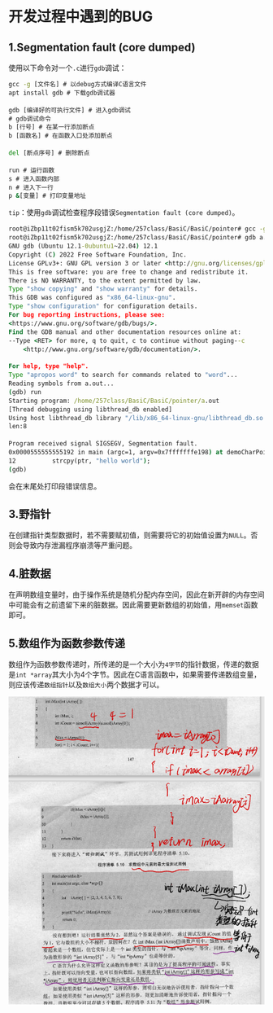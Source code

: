 # 开发过程中遇到的BUG

## 1.Segmentation fault (core dumped) 

使用以下命令对一个`.c`进行`gdb`调试：

```cmd
gcc -g [文件名] # 以debug方式编译C语言文件
apt install gdb # 下载gdb调试器

gdb [编译好的可执行文件] # 进入gdb调试
# gdb调试命令
b [行号] # 在某一行添加断点
b [函数名] # 在函数入口处添加断点

del [断点序号] # 删除断点

run # 运行函数
s # 进入函数内部
n # 进入下一行
p &[变量] # 打印变量地址
```

`tip`：使用`gdb`调试检查程序段错误`Segmentation fault (core dumped)`。

```cmd
root@iZbp11t02fism5k702usgjZ:/home/257class/BasiC/BasiC/pointer# gcc -g demoCharPointer.c
root@iZbp11t02fism5k702usgjZ:/home/257class/BasiC/BasiC/pointer# gdb a.out
GNU gdb (Ubuntu 12.1-0ubuntu1~22.04) 12.1
Copyright (C) 2022 Free Software Foundation, Inc.
License GPLv3+: GNU GPL version 3 or later <http://gnu.org/licenses/gpl.html>
This is free software: you are free to change and redistribute it.
There is NO WARRANTY, to the extent permitted by law.
Type "show copying" and "show warranty" for details.
This GDB was configured as "x86_64-linux-gnu".
Type "show configuration" for configuration details.
For bug reporting instructions, please see:
<https://www.gnu.org/software/gdb/bugs/>.
Find the GDB manual and other documentation resources online at:
--Type <RET> for more, q to quit, c to continue without paging--c
    <http://www.gnu.org/software/gdb/documentation/>.

For help, type "help".
Type "apropos word" to search for commands related to "word"...
Reading symbols from a.out...
(gdb) run
Starting program: /home/257class/BasiC/BasiC/pointer/a.out 
[Thread debugging using libthread_db enabled]
Using host libthread_db library "/lib/x86_64-linux-gnu/libthread_db.so.1".
len:8

Program received signal SIGSEGV, Segmentation fault.
0x0000555555555192 in main (argc=1, argv=0x7fffffffe198) at demoCharPointer.c:12
12          strcpy(ptr, "hello world");
(gdb) 
```

会在末尾处打印段错误信息。

## 3.野指针

在创建指针类型数据时，若不需要赋初值，则需要将它的初始值设置为`NULL`。否则会导致内存泄漏程序崩溃等严重问题。

## 4.脏数据

在声明数组变量时，由于操作系统是随机分配内存空间，因此在新开辟的内存空间中可能会有之前遗留下来的脏数据。因此需要更新数组的初始值，用`memset`函数即可。

## 5.数组作为函数参数传递

数组作为函数参数传递时，所传递的是一个大小为`4字节`的指针数据，传递的数据是`int *array`其大小为4个字节。因此在C语言函数中，如果需要传递数组变量，则应该传递`数组指针`以及`数组大小`两个数据才可以。

![image-20240124201413846](./assets/image-20240124201413846.png)